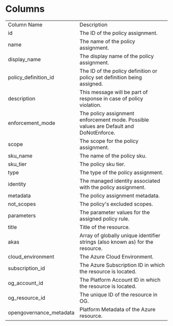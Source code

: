 # Columns  

<table>
	<tr><td>Column Name</td><td>Description</td></tr>
	<tr><td>id</td><td>The ID of the policy assignment.</td></tr>
	<tr><td>name</td><td>The name of the policy assignment.</td></tr>
	<tr><td>display_name</td><td>The display name of the policy assignment.</td></tr>
	<tr><td>policy_definition_id</td><td>The ID of the policy definition or policy set definition being assigned.</td></tr>
	<tr><td>description</td><td>This message will be part of response in case of policy violation.</td></tr>
	<tr><td>enforcement_mode</td><td>The policy assignment enforcement mode. Possible values are Default and DoNotEnforce.</td></tr>
	<tr><td>scope</td><td>The scope for the policy assignment.</td></tr>
	<tr><td>sku_name</td><td>The name of the policy sku.</td></tr>
	<tr><td>sku_tier</td><td>The policy sku tier.</td></tr>
	<tr><td>type</td><td>The type of the policy assignment.</td></tr>
	<tr><td>identity</td><td>The managed identity associated with the policy assignment.</td></tr>
	<tr><td>metadata</td><td>The policy assignment metadata.</td></tr>
	<tr><td>not_scopes</td><td>The policy&#39;s excluded scopes.</td></tr>
	<tr><td>parameters</td><td>The parameter values for the assigned policy rule.</td></tr>
	<tr><td>title</td><td>Title of the resource.</td></tr>
	<tr><td>akas</td><td>Array of globally unique identifier strings (also known as) for the resource.</td></tr>
	<tr><td>cloud_environment</td><td>The Azure Cloud Environment.</td></tr>
	<tr><td>subscription_id</td><td>The Azure Subscription ID in which the resource is located.</td></tr>
	<tr><td>og_account_id</td><td>The Platform Account ID in which the resource is located.</td></tr>
	<tr><td>og_resource_id</td><td>The unique ID of the resource in OG.</td></tr>
	<tr><td>opengovernance_metadata</td><td>Platform Metadata of the Azure resource.</td></tr>
</table>